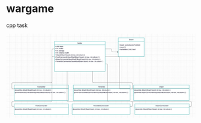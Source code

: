 # wargame
cpp task


![alt text](https://github.com/shilogilor90work/wargame/blob/master/uml.jpeg?raw=true)
